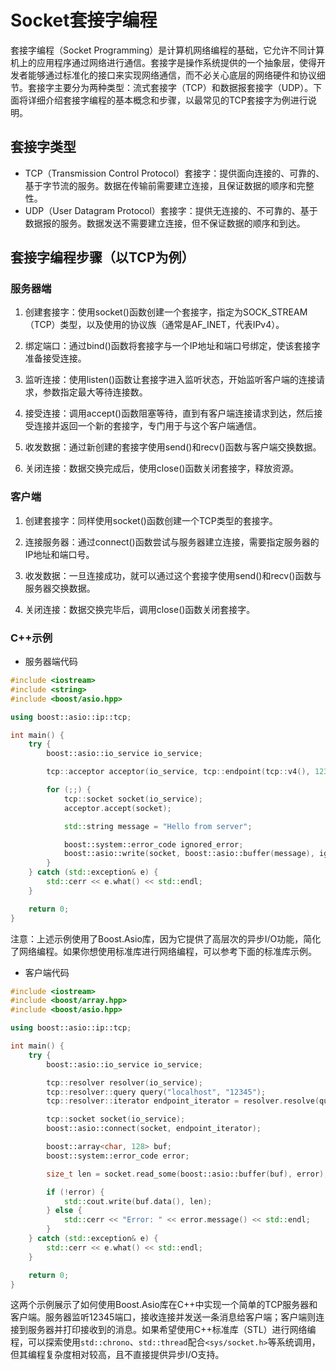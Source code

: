 # Socket套接字编程

套接字编程（Socket Programming）是计算机网络编程的基础，它允许不同计算机上的应用程序通过网络进行通信。套接字是操作系统提供的一个抽象层，使得开发者能够通过标准化的接口来实现网络通信，而不必关心底层的网络硬件和协议细节。套接字主要分为两种类型：流式套接字（TCP）和数据报套接字（UDP）。下面将详细介绍套接字编程的基本概念和步骤，以最常见的TCP套接字为例进行说明。

## 套接字类型

* TCP（Transmission Control Protocol）套接字：提供面向连接的、可靠的、基于字节流的服务。数据在传输前需要建立连接，且保证数据的顺序和完整性。
* UDP（User Datagram Protocol）套接字：提供无连接的、不可靠的、基于数据报的服务。数据发送不需要建立连接，但不保证数据的顺序和到达。

## 套接字编程步骤（以TCP为例）

### 服务器端

1. 创建套接字：使用socket()函数创建一个套接字，指定为SOCK_STREAM（TCP）类型，以及使用的协议族（通常是AF_INET，代表IPv4）。

2. 绑定端口：通过bind()函数将套接字与一个IP地址和端口号绑定，使该套接字准备接受连接。

3. 监听连接：使用listen()函数让套接字进入监听状态，开始监听客户端的连接请求，参数指定最大等待连接数。

4. 接受连接：调用accept()函数阻塞等待，直到有客户端连接请求到达，然后接受连接并返回一个新的套接字，专门用于与这个客户端通信。

5. 收发数据：通过新创建的套接字使用send()和recv()函数与客户端交换数据。

6. 关闭连接：数据交换完成后，使用close()函数关闭套接字，释放资源。

### 客户端

1. 创建套接字：同样使用socket()函数创建一个TCP类型的套接字。

2. 连接服务器：通过connect()函数尝试与服务器建立连接，需要指定服务器的IP地址和端口号。

3. 收发数据：一旦连接成功，就可以通过这个套接字使用send()和recv()函数与服务器交换数据。

4. 关闭连接：数据交换完毕后，调用close()函数关闭套接字。

### C++示例

* 服务器端代码

```cpp
#include <iostream>
#include <string>
#include <boost/asio.hpp>

using boost::asio::ip::tcp;

int main() {
    try {
        boost::asio::io_service io_service;

        tcp::acceptor acceptor(io_service, tcp::endpoint(tcp::v4(), 12345));

        for (;;) {
            tcp::socket socket(io_service);
            acceptor.accept(socket);

            std::string message = "Hello from server";

            boost::system::error_code ignored_error;
            boost::asio::write(socket, boost::asio::buffer(message), ignored_error);
        }
    } catch (std::exception& e) {
        std::cerr << e.what() << std::endl;
    }

    return 0;
}
```

注意：上述示例使用了Boost.Asio库，因为它提供了高层次的异步I/O功能，简化了网络编程。如果你想使用标准库进行网络编程，可以参考下面的标准库示例。

* 客户端代码

```cpp
#include <iostream>
#include <boost/array.hpp>
#include <boost/asio.hpp>

using boost::asio::ip::tcp;

int main() {
    try {
        boost::asio::io_service io_service;

        tcp::resolver resolver(io_service);
        tcp::resolver::query query("localhost", "12345");
        tcp::resolver::iterator endpoint_iterator = resolver.resolve(query);

        tcp::socket socket(io_service);
        boost::asio::connect(socket, endpoint_iterator);

        boost::array<char, 128> buf;
        boost::system::error_code error;

        size_t len = socket.read_some(boost::asio::buffer(buf), error);

        if (!error) {
            std::cout.write(buf.data(), len);
        } else {
            std::cerr << "Error: " << error.message() << std::endl;
        }
    } catch (std::exception& e) {
        std::cerr << e.what() << std::endl;
    }

    return 0;
}
```

这两个示例展示了如何使用Boost.Asio库在C++中实现一个简单的TCP服务器和客户端。服务器监听12345端口，接收连接并发送一条消息给客户端；客户端则连接到服务器并打印接收到的消息。如果希望使用C++标准库（STL）进行网络编程，可以探索使用`std::chrono`、`std::thread`配合`<sys/socket.h>`等系统调用，但其编程复杂度相对较高，且不直接提供异步I/O支持。
